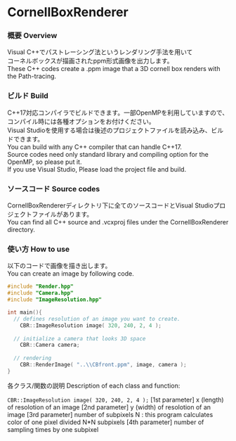 # CornellBoxRenderer
     
### 概要 Overview
Visual C++でパストレーシング法というレンダリング手法を用いて       
コーネルボックスが描画されたppm形式画像を出力します。     
These C++ codes create a .ppm image that a 3D cornell box renders with the Path-tracing.     
     
### ビルド Build
C++17対応コンパイラでビルドできます。一部OpenMPを利用していますので、コンパイル時には各種オプションをお付けください。    
Visual Studioを使用する場合は後述のプロジェクトファイルを読み込み、ビルドできます。     
You can build with any C++ compiler that can handle C++17.     
Source codes need only standard library and compiling option for the OpenMP, so please put it.     
If you use Visual Studio, Please load the project file and build.
     
### ソースコード Source codes
CornellBoxRendererディレクトリ下に全てのソースコードとVisual Studioプロジェクトファイルがあります。     
You can find all C++ source and .vcxproj files under the CornellBoxRenderer directory.     
     
### 使い方 How to use
以下のコードで画像を描き出します。     
You can create an image by following code.

```cpp
#include "Render.hpp"
#include "Camera.hpp"
#include "ImageResolution.hpp"

int main(){
  // defines resolution of an image you want to create.
	CBR::ImageResolution image( 320, 240, 2, 4 ); 
  
  // initialize a camera that looks 3D space
	CBR::Camera camera;
  
  // rendering
	CBR::RenderImage( "..\\CBfront.ppm", image, camera );
}
```

各クラス/関数の説明
Description of each class and function:

`CBR::ImageResolution image( 320, 240, 2, 4 );`
  [1st parameter] x (length) of resolotion of an image
  [2nd parameter] y (width) of resolotion of an image
  [3rd parameter] number of subpixels N : this program calculates color of one pixel divided N*N subpixels
  [4th parameter] number of sampling times by one subpixel
     
